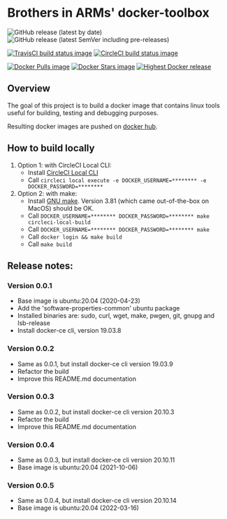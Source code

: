 # Brothers in ARMs' docker-toolbox

![GitHub release (latest by date)](https://img.shields.io/github/v/release/biarms/docker-toolbox?label=Latest%20Github%20release&logo=Github)
![GitHub release (latest SemVer including pre-releases)](https://img.shields.io/github/v/release/biarms/docker-toolbox?include_prereleases&label=Highest%20GitHub%20release&logo=Github&sort=semver)

[![TravisCI build status image](https://img.shields.io/travis/biarms/docker-toolbox/master?label=Travis%20build&logo=Travis)](https://travis-ci.org/biarms/docker-toolbox)
[![CircleCI build status image](https://img.shields.io/circleci/build/gh/biarms/docker-toolbox/master?label=CircleCI%20build&logo=CircleCI)](https://circleci.com/gh/biarms/docker-toolbox)

[![Docker Pulls image](https://img.shields.io/docker/pulls/biarms/docker-toolbox?logo=Docker)](https://hub.docker.com/r/biarms/docker-toolbox)
[![Docker Stars image](https://img.shields.io/docker/stars/biarms/docker-toolbox?logo=Docker)](https://hub.docker.com/r/biarms/docker-toolbox)
[![Highest Docker release](https://img.shields.io/docker/v/biarms/docker-toolbox?label=docker%20release&logo=Docker&sort=semver)](https://hub.docker.com/r/biarms/docker-toolbox)

<!--
[![Travis build status](https://api.travis-ci.org/biarms/docker-toolbox.svg?branch=master)](https://travis-ci.org/biarms/docker-toolbox) 
[![CircleCI build status](https://circleci.com/gh/biarms/docker-toolbox.svg?style=svg)](https://circleci.com/gh/biarms/docker-toolbox)
-->

## Overview
The goal of this project is to build a docker image that contains linux tools useful for building, testing and debugging purposes.

Resulting docker images are pushed on [docker hub](https://hub.docker.com/r/biarms/docker-toolbox/).

## How to build locally
1. Option 1: with CircleCI Local CLI:
   - Install [CircleCI Local CLI](https://circleci.com/docs/2.0/local-cli/)
   - Call `circleci local execute -e DOCKER_USERNAME=******** -e DOCKER_PASSWORD=********`
2. Option 2: with make:
   - Install [GNU make](https://www.gnu.org/software/make/manual/make.html). Version 3.81 (which came out-of-the-box on MacOS) should be OK.
   - Call `DOCKER_USERNAME=******** DOCKER_PASSWORD=******** make circleci-local-build`
   - Call `DOCKER_USERNAME=******** DOCKER_PASSWORD=******** make`
   - Call `docker login && make build`
   - Call `make build`

## Release notes: 

### Version 0.0.1
- Base image is ubuntu:20.04 (2020-04-23)
- Add the 'software-properties-common' ubuntu package
- Installed binaries are: sudo, curl, wget, make, pwgen, git, gnupg and lsb-release
- Install docker-ce cli, version 19.03.8

### Version 0.0.2
- Same as 0.0.1, but install docker-ce cli version 19.03.9
- Refactor the build
- Improve this README.md documentation

### Version 0.0.3
- Same as 0.0.2, but install docker-ce cli version 20.10.3
- Refactor the build
- Improve this README.md documentation

### Version 0.0.4
- Same as 0.0.3, but install docker-ce cli version 20.10.11
- Base image is ubuntu:20.04 (2021-10-06)

### Version 0.0.5
- Same as 0.0.4, but install docker-ce cli version 20.10.14
- Base image is ubuntu:20.04 (2022-03-16)